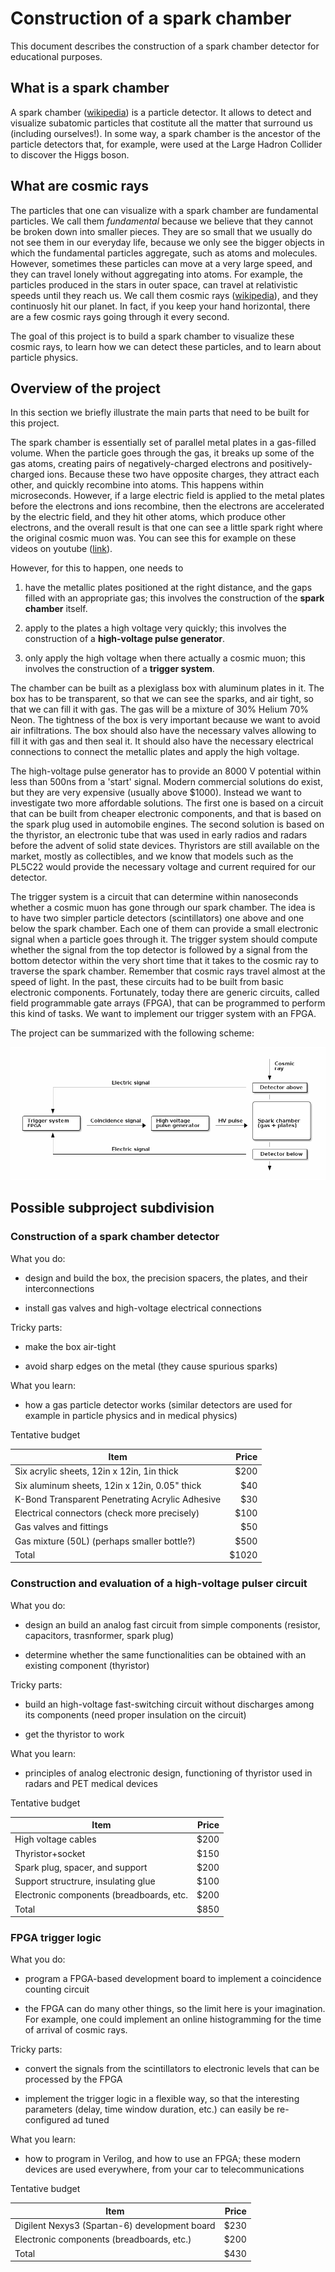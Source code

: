 Construction of a spark chamber
==========

This document describes the construction of a spark chamber detector
for educational purposes.


What is a spark chamber
-----------------------

A spark chamber
([wikipedia](http://en.wikipedia.org/wiki/Spark_chamber)) is a
particle detector. It allows to detect and visualize subatomic
particles that costitute all the matter that surround us (including
ourselves!). In some way, a spark chamber is the ancestor of the
particle detectors that, for example, were used at the Large Hadron
Collider to discover the Higgs boson.

What are cosmic rays
--------------------

The particles that one can visualize with a spark chamber are
fundamental particles. We call them *fundamental* because we believe
that they cannot be broken down into smaller pieces. They are so small
that we usually do not see them in our everyday life, because we only
see the bigger objects in which the fundamental particles aggregate,
such as atoms and molecules. However, sometimes these particles can
move at a very large speed, and they can travel lonely without
aggregating into atoms.  For example, the particles produced in the
stars in outer space, can travel at relativistic speeds until they
reach us. We call them cosmic rays
([wikipedia](http://en.wikipedia.org/wiki/Cosmic_ray)), and they
continuosly hit our planet. In fact, if you keep your hand horizontal,
there are a few cosmic rays going through it every second.

The goal of this project is to build a spark chamber to visualize
these cosmic rays, to learn how we can detect these particles, and to
learn about particle physics.

Overview of the project
-----------------------

In this section we briefly illustrate the main parts that need to
be built for this project.

The spark chamber is essentially set of parallel metal plates in a
gas-filled volume. When the particle goes through the gas, it breaks
up some of the gas atoms, creating pairs of negatively-charged
electrons and positively-charged ions. Because these two have opposite
charges, they attract each other, and quickly recombine into
atoms. This happens within microseconds. However, if a large electric
field is applied to the metal plates before the electrons and ions
recombine, then the electrons are accelerated by the electric field,
and they hit other atoms, which produce other electrons, and the
overall result is that one can see a little spark right where the
original cosmic muon was. You can see this for example on these videos
on youtube
([link](http://www.youtube.com/results?search_query=spark+chamber)).

However, for this to happen, one needs to

1.  have the metallic plates positioned at the right distance, and the
gaps filled with an appropriate gas; this involves the construction of
the **spark chamber** itself.

2.  apply to the plates a high voltage very quickly; this involves the
construction of a **high-voltage pulse generator**.

3.  only apply the high voltage when there actually a cosmic muon;
this involves the construction of a **trigger system**.

The chamber can be built as a plexiglass box with aluminum plates in
it. The box has to be transparent, so that we can see the sparks, and
air tight, so that we can fill it with gas. The gas will be a mixture
of 30% Helium 70% Neon. The tightness of the box is very important
because we want to avoid air infiltrations. The box should also have
the necessary valves allowing to fill it with gas and then seal it. It
should also have the necessary electrical connections to connect the
metallic plates and apply the high voltage.

The high-voltage pulse generator has to provide an 8000 V potential
within less than 500ns from a 'start' signal. Modern commercial
solutions do exist, but they are very expensive (usually above
$1000). Instead we want to investigate two more affordable solutions.
The first one is based on a circuit that can be built from cheaper
electronic components, and that is based on the spark plug used in
automobile engines. The second solution is based on the thyristor, an
electronic tube that was used in early radios and radars before the
advent of solid state devices. Thyristors are still available on the
market, mostly as collectibles, and we know that models such as the
PL5C22 would provide the necessary voltage and current required for
our detector.

The trigger system is a circuit that can determine within nanoseconds
whether a cosmic muon has gone through our spark chamber. The idea is
to have two simpler particle detectors (scintillators) one above and
one below the spark chamber. Each one of them can provide a small
electronic signal when a particle goes through it. The trigger system
should compute whether the signal from the top detector is followed by
a signal from the bottom detector within the very short time that it
takes to the cosmic ray to traverse the spark chamber. Remember that
cosmic rays travel almost at the speed of light. In the past, these
circuits had to be built from basic electronic
components. Fortunately, today there are generic circuits, called
field programmable gate arrays (FPGA), that can be programmed to
perform this kind of tasks. We want to implement our trigger system
with an FPGA.


The project can be summarized with the following scheme:

![Project scheme](images/project_scheme.png)

Possible subproject subdivision
-------------------------------

### Construction of a spark chamber detector

What you do:

- design and build the box, the precision spacers, the plates, and
  their interconnections

- install gas valves and high-voltage electrical connections

Tricky parts:

- make the box air-tight

- avoid sharp edges on the metal (they cause spurious sparks)

What you learn:

- how a gas particle detector works (similar detectors are used for
  example in particle physics and in medical physics)

Tentative budget

| Item                                           | Price|
|------------------------------------------------|-----:|
| Six acrylic sheets, 12in x 12in, 1in thick     |  $200|
| Six aluminum sheets, 12in x 12in, 0.05" thick  |   $40|
| K-Bond Transparent Penetrating Acrylic Adhesive|   $30|
| Electrical connectors (check more precisely)   |  $100|
| Gas valves and fittings                        |   $50|
| Gas mixture (50L)  (perhaps smaller bottle?)   |  $500|
| Total                                          | $1020|

### Construction and evaluation of a high-voltage pulser circuit

What you do:

- design an build an analog fast circuit from simple components
  (resistor, capacitors, trasnformer, spark plug)

- determine whether the same functionalities can be obtained with an
  existing component (thyristor)

Tricky parts:

- build an high-voltage fast-switching circuit without discharges
  among its components (need proper insulation on the circuit)

- get the thyristor to work

What you learn:

- principles of analog electronic design, functioning of thyristor
  used in radars and PET medical devices

Tentative budget

| Item                                           | Price|
|------------------------------------------------|-----:|
| High voltage cables                            |  $200|
| Thyristor+socket                               |  $150|
| Spark plug, spacer, and support                |  $200|
| Support structrure, insulating glue            |  $100|
| Electronic components (breadboards, etc.       |  $200|
| Total                                          |  $850|

### FPGA trigger logic

What you do:

- program a FPGA-based development board to implement a coincidence
  counting circuit

- the FPGA can do many other things, so the limit here is your
  imagination. For example, one could implement an online
  histogramming for the time of arrival of cosmic rays.

Tricky parts:

- convert the signals from the scintillators to electronic levels that
  can be processed by the FPGA

- implement the trigger logic in a flexible way, so that the
  interesting parameters (delay, time window duration, etc.) can
  easily be re-configured ad tuned

What you learn:

- how to program in Verilog, and how to use an FPGA; these modern
  devices are used everywhere, from your car to telecommunications

Tentative budget

| Item                                           | Price|
|------------------------------------------------|-----:|
| Digilent Nexys3 (Spartan-6) development board  |  $230|
| Electronic components (breadboards, etc.)      |  $200|
| Total                                          |  $430|
